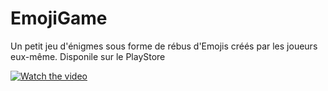 # EmojiGame
Un petit jeu d'énigmes sous forme de rébus d'Emojis créés par les joueurs eux-même. Disponile sur le PlayStore

[![Watch the video](https://img.youtube.com/vi/mSV1Xdcfqp4/maxresdefault.jpg)](https://youtu.be/mSV1Xdcfqp4)
